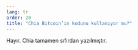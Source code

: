 ```yaml
---
lang: tr
order: 20
title: "Chia Bitcoin’in kodunu kullanıyor mu?"
---
```


Hayır. Chia tamamen sıfırdan yazılmıştır.
